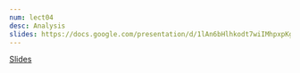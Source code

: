 ```yaml
---
num: lect04
desc: Analysis
slides: https://docs.google.com/presentation/d/1lAn6bHlhkodt7wiIMhpxpKgzlUJ4Hr9qZkNjVGwu56M/edit?usp=sharing
---
```


[Slides]({{page.slides}})